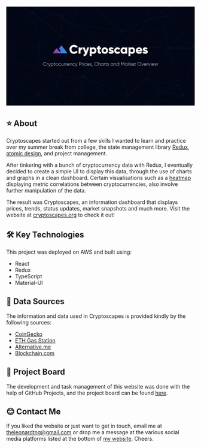 [![demo](src/assets/images/card.png)][1]

## ⭐  About
Cryptoscapes started out from a few skills I wanted to learn and practice over my summer break from college, the state management library [Redux][2], [atomic design][3], and project management.

After tinkering with a bunch of cryptocurrency data with Redux, I eventually decided to create a simple UI to display this data, through the use of charts and graphs in a clean dashboard. Certain visualisations such as a [heatmap][4] displaying metric correlations between cryptocurrencies, also involve further manipulation of the data.

The result was Cryptoscapes, an information dashboard that displays prices, trends, status updates, market snapshots and much more. Visit the website at [cryptoscapes.org][1] to check it out!

## 🛠️  Key Technologies
This project was deployed on AWS and built using:

- React
- Redux
- TypeScript
- Material-UI

## 📝  Data Sources
The information and data used in Cryptoscapes is provided kindly by the following sources:

- [CoinGecko][5]
- [ETH Gas Station][6]
- [Alternative.me][7]
- [Blockchain.com][8]

## 🚧 Project Board
The development and task management of this website was done with the help of GitHub Projects, and the project board can be found [here][9].

## 😊  Contact Me
If you liked the website or just want to get in touch, email me at <a href="mailto:theleonardtng@gmail.com">theleonardtng@gmail.com</a> or drop me a message at the various social media platforms listed at the bottom of [my website][10]. Cheers.

[1]: https://cryptoscapes.org
[2]: https://https://redux.js.org/
[3]: https://atomicdesign.bradfrost.com/chapter-2/#:~:text=Atomic%20design%20is%20atoms%2C%20molecules,parts%20at%20the%20same%20time.
[4]: https://cryptoscapes.org/trends
[5]: https://www.coingecko.com/
[6]: https://ethgasstation.info/
[7]: https://alternative.me/
[8]: https://www.blockchain.com/
[9]: https://github.com/leonardtng/cryptoscapes/projects/1
[10]: https://leonardtng.com
